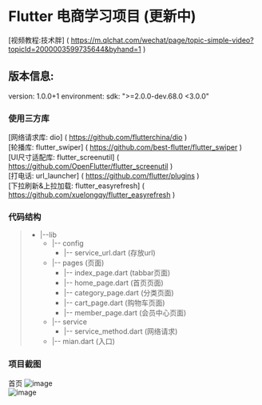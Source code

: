 #  Flutter 电商学习项目 (更新中)
[视频教程:技术胖] ( https://m.qlchat.com/wechat/page/topic-simple-video?topicId=2000003599735644&byhand=1 )    <br/>
 
## 版本信息:
  version: 1.0.0+1
  environment:
    sdk: ">=2.0.0-dev.68.0 <3.0.0"

### 使用三方库
 [网络请求库: dio] ( https://github.com/flutterchina/dio )  <br/>
 [轮播库: flutter_swiper] ( https://github.com/best-flutter/flutter_swiper )  <br/>
 [UI尺寸适配库: flutter_screenutil] ( https://github.com/OpenFlutter/flutter_screenutil )  <br/>
 [打电话: url_launcher] ( https://github.com/flutter/plugins )  <br/>
 [下拉刷新&上拉加载: flutter_easyrefresh] ( https://github.com/xuelongqy/flutter_easyrefresh )  <br/>
 
### 代码结构
>- |--lib
>    - |-- config 
>      - |-- service_url.dart (存放url)
>    - |-- pages (页面)
>      - |-- index_page.dart  (tabbar页面)
>      - |-- home_page.dart  (首页页面)
>      - |-- category_page.dart  (分类页面)
>      - |-- cart_page.dart  (购物车页面)
>      - |-- member_page.dart  (会员中心页面)
>    - |-- service 
>      - |-- service_method.dart (网络请求)
>    - |-- mian.dart  (入口) 

### 项目截图
首页
![image](https://github.com/pheromone/flutter_shop/blob/master/homePage1.png) <br/>
![image](https://github.com/pheromone/flutter_shop/blob/master/homepag2.png) <br/>


 
